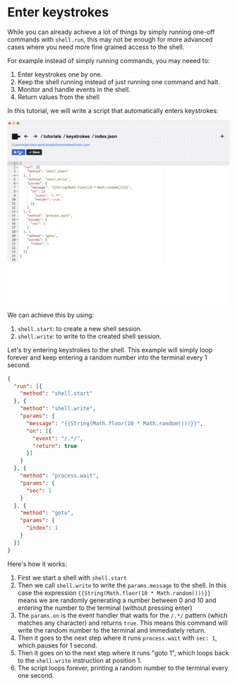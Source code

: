 # Enter keystrokes

While you can already achieve a lot of things by simply running one-off commands with `shell.run`, this may not be enough for more advanced cases where you need more fine grained access to the shell.

For example instead of simply running commands, you may neeed to:

1. Enter keystrokes one by one.
2. Keep the shell running instead of just running one command and halt.
3. Monitor and handle events in the shell.
4. Return values from the shell

In this tutorial, we will write a script that automatically enters keystrokes:

![keystrokes.gif](keystrokes.gif)

We can achieve this by using:

1. `shell.start`: to create a new shell session.
2. `shell.write`: to write to the created shell session.

Let's try entering keystrokes to the shell. This example will simply loop forever and keep entering a random number into the terminal every 1 second.

```json
{
  "run": [{
    "method": "shell.start"
  }, {
    "method": "shell.write",
    "params": {
      "message": "{{String(Math.floor(10 * Math.random()))}}",
      "on": [{
        "event": "/.*/",
        "return": true
      }]
    }
  }, {
    "method": "process.wait",
    "params": {
      "sec": 1
    }
  }, {
    "method": "goto",
    "params": {
      "index": 1
    }
  }]
}
```

Here's how it works:

1. First we start a shell with `shell.start`
2. Then we call `shell.write` to write the `params.message` to the shell. In this case the expression `{{String(Math.floor(10 * Math.random()))}}` means we are randomly generating a number between 0 and 10 and entering the number to the terminal (without pressing enter)
3. The `params.on` is the event handler that waits for the `/.*/` pattern (which matches any character) and returns `true`. This means this command will write the random number to the terminal and immediately return.
4. Then it goes to the next step where it runs `process.wait` with `sec: 1`, which pauses for 1 second.
5. Then it goes on to the next step where it runs "goto 1", which loops back to the `shell.write` instruction at position 1.
6. The script loops forever, printing a random number to the terminal every one second.

